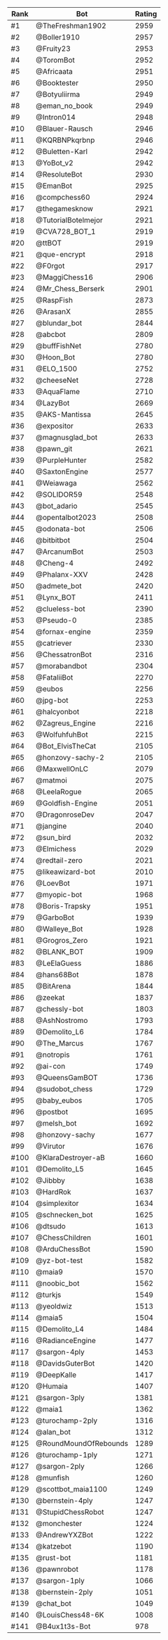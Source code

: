 Rank|Bot|Rating
---|---|---
#1|@TheFreshman1902|2959
#2|@Boller1910|2957
#3|@Fruity23|2953
#4|@ToromBot|2952
#5|@Africaata|2951
#6|@Booktester|2950
#7|@Botyuliirma|2949
#8|@eman_no_book|2949
#9|@Intron014|2948
#10|@Blauer-Rausch|2946
#11|@KQRBNPkqrbnp|2946
#12|@Buletten-Karl|2942
#13|@YoBot_v2|2942
#14|@ResoluteBot|2930
#15|@EmanBot|2925
#16|@compchess60|2924
#17|@thegamesknow|2921
#18|@TutorialBotelmejor|2921
#19|@CVA728_BOT_1|2919
#20|@ttBOT|2919
#21|@que-encrypt|2918
#22|@F0rgot|2917
#23|@MaggiChess16|2906
#24|@Mr_Chess_Berserk|2901
#25|@RaspFish|2873
#26|@ArasanX|2855
#27|@blundar_bot|2844
#28|@abcbot|2809
#29|@buffFishNet|2780
#30|@Hoon_Bot|2780
#31|@ELO_1500|2752
#32|@cheeseNet|2728
#33|@AquaFlame|2710
#34|@LazyBot|2669
#35|@AKS-Mantissa|2645
#36|@expositor|2633
#37|@magnusglad_bot|2633
#38|@pawn_git|2621
#39|@PurpleHunter|2582
#40|@SaxtonEngine|2577
#41|@Weiawaga|2562
#42|@SOLIDOR59|2548
#43|@bot_adario|2545
#44|@opentalbot2023|2508
#45|@odonata-bot|2506
#46|@bitbitbot|2504
#47|@ArcanumBot|2503
#48|@Cheng-4|2492
#49|@Phalanx-XXV|2428
#50|@admete_bot|2420
#51|@Lynx_BOT|2411
#52|@clueless-bot|2390
#53|@Pseudo-0|2385
#54|@fornax-engine|2359
#55|@catriever|2330
#56|@ChessatronBot|2316
#57|@morabandbot|2304
#58|@FataliiBot|2270
#59|@eubos|2256
#60|@jpg-bot|2253
#61|@halcyonbot|2218
#62|@Zagreus_Engine|2216
#63|@WolfuhfuhBot|2215
#64|@Bot_ElvisTheCat|2105
#65|@honzovy-sachy-2|2105
#66|@MaxwellOnLC|2079
#67|@matmoi|2075
#68|@LeelaRogue|2065
#69|@Goldfish-Engine|2051
#70|@DragonroseDev|2047
#71|@jangine|2040
#72|@sun_bird|2032
#73|@Elmichess|2029
#74|@redtail-zero|2021
#75|@likeawizard-bot|2010
#76|@LoevBot|1971
#77|@myopic-bot|1968
#78|@Boris-Trapsky|1951
#79|@GarboBot|1939
#80|@Walleye_Bot|1928
#81|@Grogros_Zero|1921
#82|@BLANK_BOT|1909
#83|@LeElaGuess|1886
#84|@hans68Bot|1878
#85|@BitArena|1844
#86|@zeekat|1837
#87|@chessly-bot|1803
#88|@AshNostromo|1793
#89|@Demolito_L6|1784
#90|@The_Marcus|1767
#91|@notropis|1761
#92|@ai-con|1749
#93|@QueensGamBOT|1736
#94|@sudobot_chess|1729
#95|@baby_eubos|1705
#96|@postbot|1695
#97|@melsh_bot|1692
#98|@honzovy-sachy|1677
#99|@Virutor|1676
#100|@KlaraDestroyer-aB|1660
#101|@Demolito_L5|1645
#102|@Jibbby|1638
#103|@HardRok|1637
#104|@simplexitor|1634
#105|@schnecken_bot|1625
#106|@dtsudo|1613
#107|@ChessChildren|1601
#108|@ArduChessBot|1590
#109|@yz-bot-test|1582
#110|@maia9|1570
#111|@noobic_bot|1562
#112|@turkjs|1549
#113|@yeoldwiz|1513
#114|@maia5|1504
#115|@Demolito_L4|1484
#116|@RadianceEngine|1477
#117|@sargon-4ply|1453
#118|@DavidsGuterBot|1420
#119|@DeepKalle|1417
#120|@Humaia|1407
#121|@sargon-3ply|1381
#122|@maia1|1362
#123|@turochamp-2ply|1316
#124|@alan_bot|1312
#125|@RoundMoundOfRebounds|1289
#126|@turochamp-1ply|1271
#127|@sargon-2ply|1266
#128|@munfish|1260
#129|@scottbot_maia1100|1249
#130|@bernstein-4ply|1247
#131|@StupidChessRobot|1247
#132|@monchester|1224
#133|@AndrewYXZBot|1222
#134|@katzebot|1190
#135|@rust-bot|1181
#136|@pawnrobot|1178
#137|@sargon-1ply|1066
#138|@bernstein-2ply|1051
#139|@chat_bot|1049
#140|@LouisChess48-6K|1008
#141|@B4ux1t3s-Bot|978
